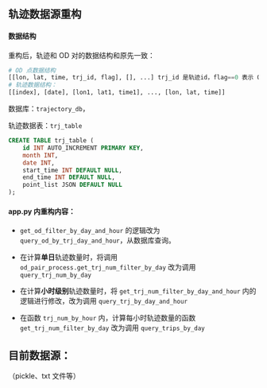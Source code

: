 ## 轨迹数据源重构

#### 数据结构

重构后，轨迹和 OD 对的数据结构和原先一致：

```python
# OD 点数据结构
[[lon, lat, time, trj_id, flag], [], ...] trj_id 是轨迹id，flag==0 表示 O 点，1表示 D 点
# 轨迹数据结构：
[[index], [date], [lon1, lat1, time1], ..., [lon, lat, time]]
```

数据库：`trajectory_db`，

轨迹数据表：`trj_table`

```sql
CREATE TABLE trj_table (
    id INT AUTO_INCREMENT PRIMARY KEY,
    month INT,
    date INT,
    start_time INT DEFAULT NULL,
    end_time INT DEFAULT NULL,
    point_list JSON DEFAULT NULL
);
```

#### app.py 内重构内容：

- `get_od_filter_by_day_and_hour` 的逻辑改为 `query_od_by_trj_day_and_hour`，从数据库查询。

- 在计算**单日**轨迹数量时，将调用 `od_pair_process.get_trj_num_filter_by_day`  改为调用 `query_trj_num_by_day`

- 在计算**小时级别**轨迹数量时，将 `get_trj_num_filter_by_day_and_hour` 内的逻辑进行修改，改为调用  `query_trj_by_day_and_hour`
- 在函数 `trj_num_by_hour` 内，计算每小时轨迹数量的函数 `get_trj_num_filter_by_day` 改为调用 `query_trips_by_day`



## 目前数据源：

（pickle、txt 文件等）